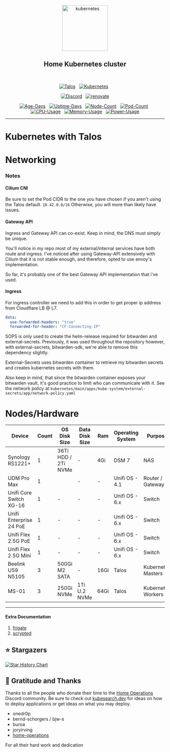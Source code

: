 <div align="center">

<img src="https://avatars.githubusercontent.com/u/61287648?s=200&v=4" align="center" width="144px" height="144px" alt="kubernetes"/>

## Home Kubernetes cluster

</div>

<br/>

<div align="center">

[![Talos](https://img.shields.io/badge/dynamic/yaml?url=https%3A%2F%2Fraw.githubusercontent.com%2Flarivierec%2Fhome-cluster%2Fmain%2Fbootstrap%2Ftalos%2Ftalconfig.yaml&query=talosVersion&style=for-the-badge&logo=talos&logoColor=white&color=blue&label=%20)](https://www.talos.dev/)&nbsp;&nbsp;
[![Kubernetes](https://img.shields.io/badge/dynamic/yaml?url=https%3A%2F%2Fraw.githubusercontent.com%2Flarivierec%2Fhome-cluster%2Fmain%2Fbootstrap%2Ftalos%2Ftalconfig.yaml&query=kubernetesVersion&style=for-the-badge&logo=kubernetes&logoColor=white&color=blue&label=%20)](https://www.talos.dev/)&nbsp;&nbsp;

[![Discord](https://img.shields.io/discord/673534664354430999?color=7289da&label=DISCORD&style=for-the-badge)](https://discord.gg/home-operations)&nbsp;&nbsp;
[![renovate](https://img.shields.io/badge/renovate-enabled-brightgreen?style=for-the-badge&logo=renovatebot&logoColor=white)](https://github.com/renovatebot/renovate)

</div>

<div align="center">

[![Age-Days](https://kromgo.garb.dev/cluster_age_days?format=badge&style=flat-square)](https://github.com/kashalls/kromgo/)&nbsp;&nbsp;
[![Uptime-Days](https://kromgo.garb.dev/cluster_uptime_days?format=badge&style=flat-square)](https://github.com/kashalls/kromgo/)&nbsp;&nbsp;
[![Node-Count](https://kromgo.garb.dev/cluster_node_count?format=badge&style=flat-square)](https://github.com/kashalls/kromgo/)&nbsp;&nbsp;
[![Pod-Count](https://kromgo.garb.dev/cluster_pod_count?format=badge&style=flat-square)](https://github.com/kashalls/kromgo/)&nbsp;&nbsp;
[![CPU-Usage](https://kromgo.garb.dev/cluster_cpu_usage?format=badge&style=flat-square)](https://github.com/kashalls/kromgo/)&nbsp;&nbsp;
[![Memory-Usage](https://kromgo.garb.dev/cluster_memory_usage?format=badge&style=flat-square)](https://github.com/kashalls/kromgo/)&nbsp;&nbsp;
[![Power-Usage](https://kromgo.garb.dev/cluster_power_usage?format=badge&style=flat-square)](https://github.com/kashalls/kromgo/)

</div>

---

# Kubernetes with Talos

# Networking

### Notes

#### Cilium CNI

Be sure to set the Pod CIDR to the one you have chosen if you aren't using the Talos default. `10.42.0.0/16`
Otherwise, you will more than likely have issues.

#### Gateway API

Ingress and Gateway API can co-exist.
Keep in mind, the DNS must simply be unique.

You'll notice in my repo most of my external/internal services have both route and ingress.
I've noticed after using Gateway-API extensively with Cilium that it is not stable enough, and therefore, opted to use envoy's implementation.

So far, it's probably one of the best Gateway API implementation that i've used.

#### Ingress

For ingress controller we need to add this in order to get proper ip address from Cloudflare LB @ L7.

```yaml
data:
  use-forwarded-headers: "true"
  forwarded-for-header: "CF-Connecting-IP"
```

SOPS is only used to create the helm-release required for bitwarden and external-secrets.
Previously, it was used throughout the repository however, with external-secrets, bitwarden-sdk, we're able to remove this dependency slightly.

External-Secrets uses bitwarden container to retrieve my bitwarden secrets and creates kubernetes secrets with them.

Also keep in mind, that since the bitwarden container exposes your bitwarden vault, it's good practice to limit who can communicate with it. See the network policy at `kubernetes/main/apps/kube-system/external-secrets/app/network-policy.yaml`

# Nodes/Hardware

| Device                    | Count | OS Disk Size            | Data Disk Size              | Ram  | Operating System | Purpose              |
| --------------------------|-------|-------------------------|-----------------------------|------|------------------|--------------------- |
| Synology RS1221+          | 1     | 36Ti  HDD / 2Ti NVMe    | -                           | 4Gi  | DSM 7            | NAS                  |
| UDM Pro Max               | 1     |                         | -                           |  -   | Unifi OS - 4.1   | Router / Gateway     |
| Unifi Core Switch XG-16   | 1     |            -            | -                           |  -   | Unifi OS - 6.x   | Switch               |
| Unifi Enterprise 24 PoE   | 1     |            -            | -                           |  -   | Unifi OS - 6.x   | Switch               |
| Unifi Flex 2.5G PoE       | 1     |            -            | -                           |  -   | Unifi OS - 6.x   | Switch               |
| Unifi Flex 2.5G Mini      | 1     |            -            | -                           |  -   | Unifi OS - 6.x   | Switch               |
| Beelink U59 N5105         | 3     | 500Gi M2 SATA           | -                           | 16Gi | Talos            | Kubernetes Masters   |
| MS-01                     | 3     | 250Gi NVMe              | 1Ti U.2 NVMe                | 64Gi | Talos            | Kubernetes Workers   |
---

#### Extra Documentation

1. [frigate](kubernetes/apps/home/frigate/README.md)
2. [scrypted](kubernetes/apps/home/scrypted/README.md)

## ⭐ Stargazers

[![Star History Chart](https://api.star-history.com/svg?repos=larivierec/home-cluster&type=Date)](https://www.star-history.com/#larivierec/home-cluster&Date)

## 🤝 Gratitude and Thanks

Thanks to all the people who donate their time to the [Home Operations](https://discord.gg/home-operations) Discord community. Be sure to check out [kubesearch.dev](https://kubesearch.dev/) for ideas on how to deploy applications or get ideas on what you may deploy.

- onedr0p
- bernd-schorgers / bjw-s
- buroa
- joryirving
- [home-operations](https://github.com/home-operations) 

For all their hard work and dedication
